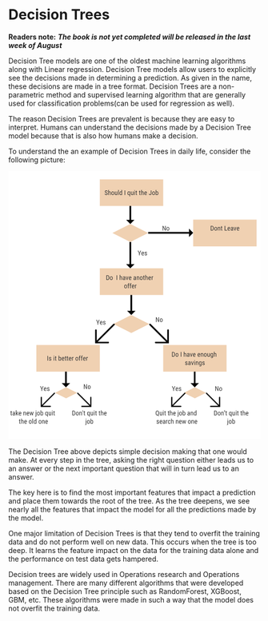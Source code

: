# Decision Trees

**Readers note:** _**The book is not yet completed will be released in the last week of August**_

Decision Tree models are one of the oldest machine learning algorithms along with Linear regression. Decision Tree models allow users to explicitly see the decisions made in determining a prediction. As given in the name, these decisions are made in a tree format. Decision Trees are a non-parametric method and supervised learning algorithm that are generally used for classification problems\(can be used for regression as well\).

The reason Decision Trees are prevalent is because they are easy to interpret. Humans can understand the decisions made by a Decision Tree model because that is also how humans make a decision.  

To understand the an example of Decision Trees in daily life, consider the following picture:

![](../../.gitbook/assets/screenshot-214-.png)

The Decision Tree above depicts simple decision making that one would make. At every step in the tree, asking the right question either leads us to an answer or the next important question that will in turn lead us to an answer.

The key here is to find the most important features that impact a prediction and place them towards the root of the tree. As the tree deepens, we see nearly all the features that impact the model for all the predictions made by the model. 

One major limitation of Decision Trees is that they tend to overfit the training data and do not perform well on new data. This occurs when the tree is too deep. It learns the feature impact on the data for the training data alone and the performance on test data gets hampered.

Decision trees are widely used in Operations research and Operations management. There are many different algorithms that were developed based on the Decision Tree principle such as RandomForest, XGBoost, GBM, etc. These algorithms were made in such a way that the model does not overfit the training data. 

